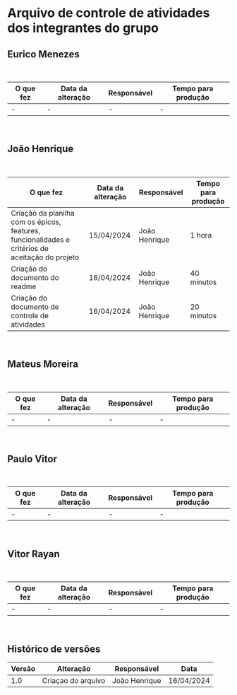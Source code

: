 # Arquivo de controle de atividades dos integrantes do grupo

## Eurico Menezes
<br>

| **O que fez** | **Data da alteração** | **Responsável** | **Tempo para produção** |
| - | - | - | - |
|- | - | - | - |

<br>

## João Henrique
<br>

| **O que fez** | **Data da alteração** | **Responsável** | **Tempo para produção** |
| - | - | - | - |
| Criação da planilha com os épicos, features, funcionalidades e critérios de aceitação do projeto | 15/04/2024 | João Henrique | 1 hora |
| Criação do documento do readme | 16/04/2024 | João Henrique | 40 minutos |
| Criação do documento de controle de atividades | 16/04/2024 | João Henrique | 20 minutos |
<br>

## Mateus Moreira
<br>

| **O que fez** | **Data da alteração** | **Responsável** | **Tempo para produção** |
| - | - | - | - |
|- | - | - | - |

<br>

## Paulo Vitor
<br>

| **O que fez** | **Data da alteração** | **Responsável** | **Tempo para produção** |
| - | - | - | - |
|- | - | - | - |

<br>

## Vitor Rayan
<br>

| **O que fez** | **Data da alteração** | **Responsável** | **Tempo para produção** |
| - | - | - | - |
|- | - | - | - |

<br>


## Histórico de versões

| **Versão** | **Alteração** | **Responsável** | **Data** |
| - | - | - | - |
| 1.0 | Criaçao do arquivo | João Henrique | 16/04/2024 |